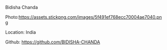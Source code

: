Bidisha Chanda

Photo:https://assets.stickpng.com/images/5f491ef768ecc70004ae7040.png 

Location: India

Github: https://github.com/BIDISHA-CHANDA
